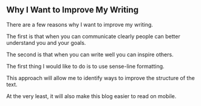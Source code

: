 ## Why I Want to Improve My Writing

There are a few reasons why 
I want to improve my writing. 

The first is that when you can communicate clearly 
people can better understand you and your goals.

The second is that when you can write well
you can inspire others. 

The first thing I would like to do
is to use sense-line formatting. 

This approach will allow me 
to identify ways to improve
the structure of the text. 

At the very least,
it will also make
this blog easier to read
on mobile.
